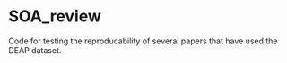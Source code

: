 # SOA_review
Code for testing the reproducability of several papers that have used the DEAP dataset.
